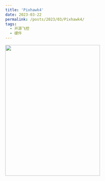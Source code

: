 ```yaml
---
title: 'Pixhawk4'
date: 2023-03-22
permalink: /posts/2023/03/Pixhawk4/
tags:
  - 开源飞控
  - 硬件
---
```



<img src="https://user-images.githubusercontent.com/64770184/226774285-ea71b332-e2b3-45c3-9a38-56c3f3f3864f.png" width="300" height="415" />
